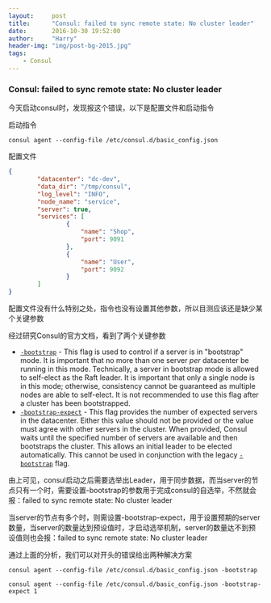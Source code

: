 ```yaml
---
layout:     post
title:      "Consul: failed to sync remote state: No cluster leader"
date:       2016-10-30 19:52:00
author:     "Harry"
header-img: "img/post-bg-2015.jpg"
tags:
    - Consul
---
```


### Consul: failed to sync remote state: No cluster leader

今天启动consul时，发现报这个错误，以下是配置文件和启动指令

启动指令

```shell
consul agent --config-file /etc/consul.d/basic_config.json
```

配置文件

```json
{
        "datacenter": "dc-dev",
        "data_dir": "/tmp/consul",
        "log_level": "INFO",
        "node_name": "service",
        "server": true,
        "services": [
                {
                    "name": "Shop",
                    "port": 9091
                },
                {
                    "name": "User",
                    "port": 9092
                }
        ]
}
```

配置文件没有什么特别之处，指令也没有设置其他参数，所以目测应该还是缺少某个关键参数

经过研究Consul的官方文档，看到了两个关键参数

- [`-bootstrap`](https://www.consul.io/docs/agent/options.html#_bootstrap) - This flag is used to control if a server is in "bootstrap" mode. It is important that no more than one server *per* datacenter be running in this mode. Technically, a server in bootstrap mode is allowed to self-elect as the Raft leader. It is important that only a single node is in this mode; otherwise, consistency cannot be guaranteed as multiple nodes are able to self-elect. It is not recommended to use this flag after a cluster has been bootstrapped.
- [`-bootstrap-expect`](https://www.consul.io/docs/agent/options.html#_bootstrap_expect) - This flag provides the number of expected servers in the datacenter. Either this value should not be provided or the value must agree with other servers in the cluster. When provided, Consul waits until the specified number of servers are available and then bootstraps the cluster. This allows an initial leader to be elected automatically. This cannot be used in conjunction with the legacy [`-bootstrap`](https://www.consul.io/docs/agent/options.html#_bootstrap) flag.

由上可见，consul启动之后需要选举出Leader，用于同步数据，而当server的节点只有一个时，需要设置-bootstrap的参数用于完成consul的自选举，不然就会报：failed to sync remote state: No cluster leader

当server的节点有多个时，则需设置-bootstrap-expect，用于设置预期的server数量，当server的数量达到预设值时，才启动选举机制，server的数量达不到预设值则也会报：failed to sync remote state: No cluster leader

通过上面的分析，我们可以对开头的错误给出两种解决方案

```shell
consul agent --config-file /etc/consul.d/basic_config.json -bootstrap
```

```shell
consul agent --config-file /etc/consul.d/basic_config.json -bootstrap-expect 1
```

